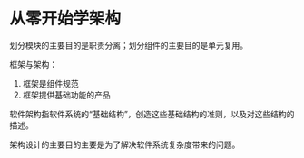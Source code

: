 # **从零开始学架构**

划分模块的主要目的是职责分离；划分组件的主要目的是单元复用。

框架与架构：

1. 框架是组件规范
2. 框架提供基础功能的产品

软件架构指软件系统的“基础结构”，创造这些基础结构的准则，以及对这些结构的描述。

架构设计的主要目的主要是为了解决软件系统复杂度带来的问题。

